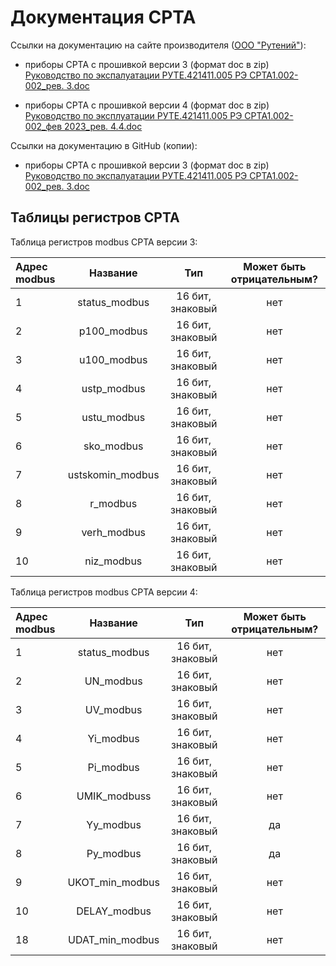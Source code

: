 # Документация СРТА

Ссылки на документацию на сайте производителя ([ООО "Рутений"][0]):

- приборы СРТА с прошивкой версии 3 (формат doc в zip)
[Руководство по экспалуатации РУТЕ.421411.005 РЭ СРТА1.002-002_рев. 3.doc][1]

- приборы СРТА с прошивкой версии 4 (формат doc в zip)
[Руководство по эксплуатации РУТЕ.421411.005 РЭ СРТА1.002-002_фев 2023_рев. 4.4.doc][2]

Ссылки на документацию в GitHub (копии):

- приборы СРТА с прошивкой версии 3 (формат doc в zip)
[Руководство по экспалуатации РУТЕ.421411.005 РЭ СРТА1.002-002_рев. 3.doc][3]

## Таблицы регистров СРТА

Таблица регистров modbus СРТА версии 3:

| Адрес modbus  | Название        | Тип            | Может быть отрицательным? |
|:------------- |:---------------:| :-------------:| :-------------:|
| 1         | status_modbus       | 16 бит, знаковый        | нет |
| 2         | p100_modbus        | 16 бит, знаковый        | нет |
| 3         | u100_modbus      | 16 бит, знаковый        | нет |
| 4         | ustp_modbus | 16 бит, знаковый        | нет |
| 5         | ustu_modbus | 16 бит, знаковый        | нет |
| 6         | sko_modbus | 16 бит, знаковый        | нет |
| 7         | ustskomin_modbus | 16 бит, знаковый        | нет |
| 8         | r_modbus | 16 бит, знаковый        | нет |
| 9         | verh_modbus | 16 бит, знаковый        | нет |
| 10         | niz_modbus | 16 бит, знаковый        | нет |


Таблица регистров modbus СРТА версии 4:

| Адрес modbus  | Название        | Тип            | Может быть отрицательным? |
|:------------- |:---------------:| :-------------:| :-------------:|
| 1         | status_modbus       | 16 бит, знаковый        | нет |
| 2         | UN_modbus        | 16 бит, знаковый        | нет |
| 3         | UV_modbus     | 16 бит, знаковый        | нет |
| 4         | Yi_modbus | 16 бит, знаковый        | нет |
| 5         | Pi_modbus | 16 бит, знаковый        | нет |
| 6         | UMIK_modbuss | 16 бит, знаковый        | нет |
| 7         | Yy_modbus | 16 бит, знаковый        | да |
| 8         | Py_modbus | 16 бит, знаковый        | да |
| 9         | UKOT_min_modbus | 16 бит, знаковый        | нет |
| 10         | DELAY_modbus | 16 бит, знаковый        | нет |
| 18         | UDAT_min_modbus | 16 бит, знаковый        | нет |


[0]: http://rute.ru/index.php?id=srta1002-002

[1]: https://rute.ru/files/SRTA_BS204_R3.zip
[2]: https://rute.ru/files/SRTA_BS204.zip

[3]: https://github.com/SVrz/APK-SrtaReg/blob/main/manuals/%D0%A0%D0%AD%20%D0%A1%D0%A0%D0%A2%D0%90_%D1%80%D0%B5%D0%B2.%203.1_2014.doc
